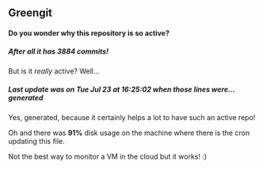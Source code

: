 ## Greengit

#### Do you wonder why this repository is so active?

##### After all it has 3884 commits!

But is it *really* active? Well...

##### Last update was on Tue Jul 23 at 16:25:02 when those lines were... generated

Yes, generated, because it certainly helps a lot to have such an active repo!

Oh and there was **91%** disk usage on the machine
where there is the cron updating this file.

Not the best way to monitor a VM in the cloud but it works! :)
